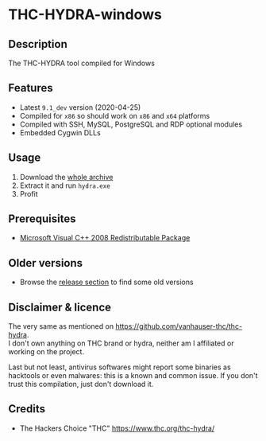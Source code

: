 THC-HYDRA-windows
=================

Description
-----------
The THC-HYDRA tool compiled for Windows

Features
--------
* Latest `9.1_dev` version (2020-04-25)
* Compiled for `x86` so should work on `x86` and `x64` platforms
* Compiled with SSH, MySQL, PostgreSQL and RDP optional modules
* Embedded Cygwin DLLs 

Usage
-----
1. Download the [whole archive](https://github.com/maaaaz/thc-hydra-windows/archive/master.zip)
2. Extract it and run `hydra.exe`
3. Profit

Prerequisites
-------------
* [Microsoft Visual C++ 2008 Redistributable Package](https://www.microsoft.com/en-us/download/details.aspx?id=29)

Older versions
--------------
* Browse the [release section](https://github.com/maaaaz/thc-hydra-windows/releases) to find some old versions

Disclaimer & licence 
---------------------
The very same as mentioned on https://github.com/vanhauser-thc/thc-hydra.  
I don't own anything on THC brand or hydra, neither am I affiliated or working on the project.  

Last but not least, antivirus softwares might report some binaries as hacktools or even malwares: this is a known and common issue. If you don't trust this compilation, just don't download it.

Credits
-------
* The Hackers Choice "THC" https://www.thc.org/thc-hydra/

